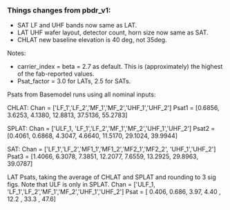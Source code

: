 
### Things changes from pbdr_v1:

- SAT LF and UHF bands now same as LAT.
- LAT UHF wafer layout, detector count, horn size now same as SAT.
- CHLAT new baseline elevation is 40 deg, not 35deg.

Notes:  
- carrier_index = beta = 2.7 as default.  This is (approximately) the highest of the fab-reported values.
- Psat_factor = 3.0 for LATs, 2.5 for SATs.

Psats from Basemodel runs using all nominal inputs:

CHLAT:
  Chan = ['LF_1','LF_2','MF_1','MF_2','UHF_1','UHF_2']
  Psat1 = [0.6856, 3.6253, 4.1380, 12.8813, 37.5136, 55.2783]

SPLAT:
  Chan = ['ULF_1, 'LF_1','LF_2','MF_1','MF_2','UHF_1','UHF_2']
  Psat2 = [0.4061, 0.6868, 4.3047, 4.6640, 11.5170, 29.1024, 39.9944]
  
SAT:
  Chan = ['LF_1','LF_2','MF1_1','MF1_2','MF2_1','MF2_2', 'UHF_1','UHF_2']
  Psat3 = [1.4066, 6.3078, 7.3851, 12.2077, 7.6559, 13.2925, 29.8963, 39.0787]
  

LAT Psats, taking the average of CHLAT and SPLAT and rounding to 3 sig figs.
Note that ULF is only in SPLAT.
  Chan = ['ULF_1, 'LF_1','LF_2','MF_1','MF_2','UHF_1','UHF_2']
  Psat = [ 0.406, 0.686, 3.97,  4.40 , 12.2 ,  33.3 , 47.6]
  
 
